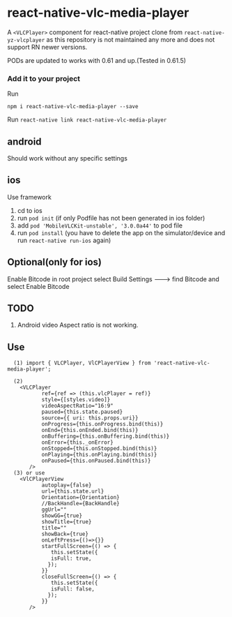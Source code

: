 # react-native-vlc-media-player

A `<VLCPlayer>` component for react-native
project clone from `react-native-yz-vlcplayer` as this repository is not maintained any more and does not support RN newer versions.

PODs are updated to works with 0.61 and up.(Tested in 0.61.5)

### Add it to your project

Run

`npm i react-native-vlc-media-player --save`

Run `react-native link react-native-vlc-media-player`

## android

Should work without any specific settings

## ios

Use framework

1. cd to ios
2. run `pod init` (if only Podfile has not been generated in ios folder)
3. add `pod 'MobileVLCKit-unstable', '3.0.0a44'` to pod file
4. run `pod install` (you have to delete the app on the simulator/device and run `react-native run-ios` again)

## Optional(only for ios)

Enable Bitcode
in root project select Build Settings ---> find Bitcode and select Enable Bitcode

## TODO

1. Android video Aspect ratio is not working.

## Use

```
  (1) import { VLCPlayer, VlCPlayerView } from 'react-native-vlc-media-player';

  (2)
    <VLCPlayer
           ref={ref => (this.vlcPlayer = ref)}
           style={[styles.video]}
           videoAspectRatio="16:9"
           paused={this.state.paused}
           source={{ uri: this.props.uri}}
           onProgress={this.onProgress.bind(this)}
           onEnd={this.onEnded.bind(this)}
           onBuffering={this.onBuffering.bind(this)}
           onError={this._onError}
           onStopped={this.onStopped.bind(this)}
           onPlaying={this.onPlaying.bind(this)}
           onPaused={this.onPaused.bind(this)}
       />
  (3) or use
    <VlCPlayerView
           autoplay={false}
           url={this.state.url}
           Orientation={Orientation}
           //BackHandle={BackHandle}
           ggUrl=""
           showGG={true}
           showTitle={true}
           title=""
           showBack={true}
           onLeftPress={()=>{}}
           startFullScreen={() => {
              this.setState({
              isFull: true,
             });
           }}
           closeFullScreen={() => {
              this.setState({
              isFull: false,
             });
           }}
       />
```

